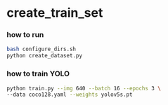 # create_train_set
### how to run
```bash
bash configure_dirs.sh
python create_dataset.py
```

### how to train YOLO
```bash
python train.py --img 640 --batch 16 --epochs 3 \
--data coco128.yaml --weights yolov5s.pt
```